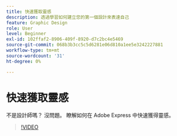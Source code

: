 ```yaml
---
title: 快速獲取靈感
description: 透過學習如何建立您的第一個設計來表達自己
feature: Graphic Design
role: User
level: Beginner
exl-id: 102ffaf2-8906-409f-8920-d7c2bc4e5469
source-git-commit: 068b3b3cc5c5d6281e06d810a1ee5e3242227881
workflow-type: tm+mt
source-wordcount: '31'
ht-degree: 0%

---
```


# 快速獲取靈感

不是設計師嗎？ 沒問題。 瞭解如何在 Adobe Express 中快速獲得靈感。

>[!VIDEO](https://video.tv.adobe.com/v/3420207?quality=12&learn=on&hidetitle=true)
